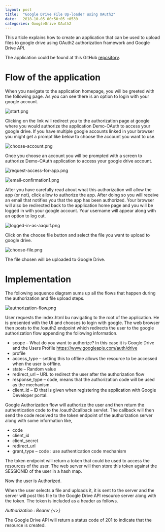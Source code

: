 ```yaml
---
layout: post
title:  "Google Drive File Up-loader using OAuth2"
date:   2018-10-05 00:50:05 +0530
categories: GoogleDrive OAuth2
---
```


This article explains how to create an application that can be used to upload files to google drive using OAuth2 authorization framework and Google Drive API.

The application could be found at this GitHub [repository](https://github.com/Aaquiff/Demo-OAuth).

# Flow of the application

When you navigate to the application homepage, you will be greeted with the following page. As you can see there is an option to login with your google account.


![start.png](/assets/2018-10-05-google-drive-file-uploader-using-oauth2/start.png "start.png")

Clicking on the link will redirect you to the authorization page at google where you would authorize the application Demo-OAuth to access your google drive. If you have multiple google accounts linked in your browser you might get a prompt like below to choose the account you want to use.

![choose-account.png](/assets/2018-10-05-google-drive-file-uploader-using-oauth2/choose-account.png "choose-account.png")

Once you choose an account you will be prompted with a screen to authorize Demo-OAuth application to access your google drive account.

![request-access-for-app.png](/assets/2018-10-05-google-drive-file-uploader-using-oauth2/request-access-for-app.png "request-access-for-app.png")

![email-confirmation1.png](/assets/2018-10-05-google-drive-file-uploader-using-oauth2/email-confirmation1.png "email-confirmation1.png")

After you have carefully read about what this authorization will allow the app (or not), click allow to authorize the app. After doing so you will receive an email that notifies you that the app has been authorized. Your browser will also be redirected back to the application home page and you will be logged in with your google account. Your username will appear along with an option to log out.

![logged-in-as-aaquif.png](/assets/2018-10-05-google-drive-file-uploader-using-oauth2/logged-in-as-aaquif.png "logged-in-as-aaquif.png")


Click on the choose file button and select the file you want to upload to google drive.

![choose-file.png](/assets/2018-10-05-google-drive-file-uploader-using-oauth2/choose-file.png "choose-file.png")

The file chosen will be uploaded to Google Drive.

# Implementation

The following sequence diagram sums up all the flows that happen during the authorization and file upload steps.


![authorization-flow.png](/assets/2018-10-05-google-drive-file-uploader-using-oauth2/authorization-flow.png "authorization-flow.png")


User requests the index.html bu navigating to the root  of the application. He is presented with the UI and chooses to login with google. The web browser then posts to the /oauth2 endpoint which redirects the user to the google authorization flow appending the following information.

- scope – What do you want to authorize? In this case it is Google Drive and the Users Profile
https://www.googleapis.com/auth/drive
- profile
- access_type – setting this to offline allows the resource to be accessed when the user is offline.
- state – Random value
- redirect_url – URL to redirect  the user after the authorization flow
- response_type – code, means that the authorization code will be used as the mechanism.
- client_id – ID that is given when registering the application with Google Developer portal.

Google Authorization flow will authorize the user and then return the authentication code to the /oauth2callback servlet. The callback will then send the code received to the token endpoint of the authorization server along with some information like,

- code
- client_id
- client_secret
- redirect_url
- grant_type – code : use authentication code mechanism


The token endpoint will return a token that could be used to access the resources of the user. The web server will then store this token against the SESSIONID of the user in a hash map.

Now the user is Authorized.

When the user selects a file and uploads it, it is sent to the server and the server will post this file to the Google Drive API resource server along with the token. The token is included as a header as follows.

*Authorization : Bearer {<<TOKEN>>}*

The Google Drive API will return a status code of 201 to indicate that the resource is created.